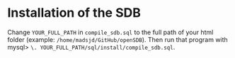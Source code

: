 
# Installation of the SDB

Change `YOUR_FULL_PATH` in `compile_sdb.sql` to the full path of your html
folder (example: `/home/madsjd/GitHub/openSDB`).
Then run that program with
mysql> `\. YOUR_FULL_PATH/sql/install/compile_sdb.sql`.
